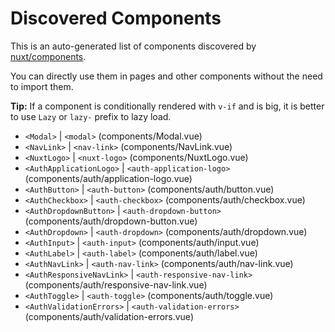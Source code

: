 # Discovered Components

This is an auto-generated list of components discovered by [nuxt/components](https://github.com/nuxt/components).

You can directly use them in pages and other components without the need to import them.

**Tip:** If a component is conditionally rendered with `v-if` and is big, it is better to use `Lazy` or `lazy-` prefix to lazy load.

- `<Modal>` | `<modal>` (components/Modal.vue)
- `<NavLink>` | `<nav-link>` (components/NavLink.vue)
- `<NuxtLogo>` | `<nuxt-logo>` (components/NuxtLogo.vue)
- `<AuthApplicationLogo>` | `<auth-application-logo>` (components/auth/application-logo.vue)
- `<AuthButton>` | `<auth-button>` (components/auth/button.vue)
- `<AuthCheckbox>` | `<auth-checkbox>` (components/auth/checkbox.vue)
- `<AuthDropdownButton>` | `<auth-dropdown-button>` (components/auth/dropdown-button.vue)
- `<AuthDropdown>` | `<auth-dropdown>` (components/auth/dropdown.vue)
- `<AuthInput>` | `<auth-input>` (components/auth/input.vue)
- `<AuthLabel>` | `<auth-label>` (components/auth/label.vue)
- `<AuthNavLink>` | `<auth-nav-link>` (components/auth/nav-link.vue)
- `<AuthResponsiveNavLink>` | `<auth-responsive-nav-link>` (components/auth/responsive-nav-link.vue)
- `<AuthToggle>` | `<auth-toggle>` (components/auth/toggle.vue)
- `<AuthValidationErrors>` | `<auth-validation-errors>` (components/auth/validation-errors.vue)

